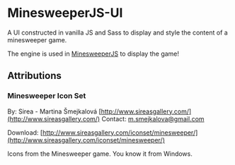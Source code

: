 # MinesweeperJS-UI
A UI constructed in vanilla JS and Sass to display and style the content of a minesweeper game.

The engine is used in [MinesweeperJS](https://github.com/finnor/MinesweeperJS) to display the game!


## Attributions
### Minesweeper Icon Set
By: Sirea - Martina Šmejkalová [http://www.sireasgallery.com/](http://www.sireasgallery.com/) 
Contact: m.smejkalova@gmail.com

Download: [http://www.sireasgallery.com/iconset/minesweeper/](http://www.sireasgallery.com/iconset/minesweeper/)

Icons from the Minesweeper game. You know it from Windows.